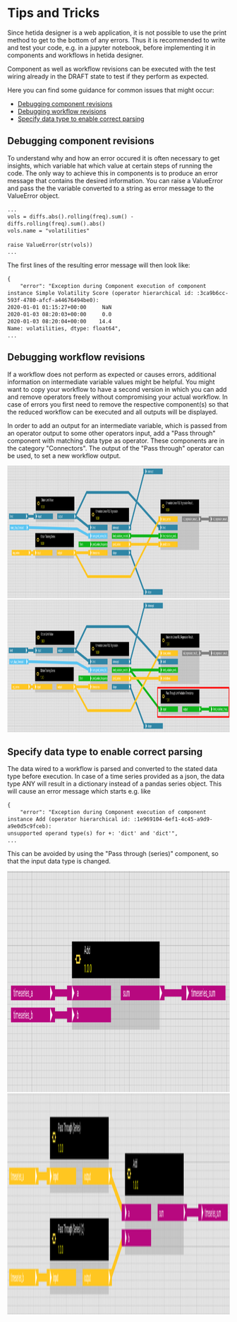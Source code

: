 # Tips and Tricks

Since hetida designer is a web application, it is not possible to use the print method to get to the bottom of any errors.
Thus it is recommended to write and test your code, e.g. in a jupyter notebook, before implementing it in components and workflows in hetida designer.

Component as well as workflow revisions can be executed with the test wiring already in the DRAFT state to test if they perform as expected.

Here you can find some guidance for common issues that might occur:

- [Debugging component revisions](#debugging-components)
- [Debugging workflow revisions](#debugging-workflows)
- [Specify data type to enable correct parsing](#data-type-parsing)

## <a name="debugging-components"></a> Debugging component revisions

To understand why and how an error occured it is often necessary to get insights, which variable hat which value at certain steps of running the code.
The only way to achieve this in components is to produce an error message that contains the desired information.
You can raise a ValueError and pass the the variable converted to a string as error message to the ValueError object.

```
...
vols = diffs.abs().rolling(freq).sum() - diffs.rolling(freq).sum().abs()
vols.name = "volatilities"

raise ValueError(str(vols))
...
```

The first lines of the resulting error message will then look like:

```
{
	"error": "Exception during Component execution of component instance Simple Volatility Score (operator hierarchical id: :3ca9b6cc-593f-4780-afcf-a44676494be0):
2020-01-01 01:15:27+00:00     NaN
2020-01-03 08:20:03+00:00     0.0
2020-01-03 08:20:04+00:00    14.4
Name: volatilities, dtype: float64",
...
```

## <a name="debugging-workflows"></a> Debugging workflow revisions

If a workflow does not perform as expected or causes errors, additional information on intermediate variable values might be helpful.
You might want to copy your workflow to have a second version in which you can add and remove operators freely without compromising your actual workflow.
In case of errors you first need to remove the respective component(s) so that the reduced workflow can be executed and all outputs will be displayed.

In order to add an output for an intermediate variable, which is passed from an operator output to some other operators input, add a "Pass through" component with matching data type as operator.
These components are in the category "Connectors".
The output of the "Pass through" operator can be used, to set a new workflow output.

<img src="./faq/workflow_without_debugging.png" height="300">
<img src="./faq/workflow_debugging.png" height="300">

## <a name="data-type-parsing"></a> Specify data type to enable correct parsing

The data wired to a workflow is parsed and converted to the stated data type before execution.
In case of a time series provided as a json, the data type ANY will result in a dictionary instead of a pandas series object.
This will cause an error message which starts e.g. like

```
{
	"error": "Exception during Component execution of component instance Add (operator hierarchical id: :1e969104-6ef1-4c45-a9d9-a9e0d5c9fceb):
unsupported operand type(s) for +: 'dict' and 'dict'",
...
```

This can be avoided by using the "Pass through (series)" component, so that the input data type is changed.

<img src="./faq/parsing_any.png" height="500">
<img src="./faq/parsing_series.png" height="500">
